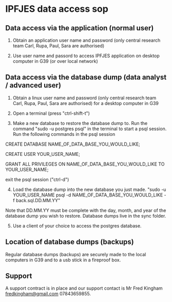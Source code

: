 # IPFJES data access sop

## Data access via the application (normal user)

1. Obtain an application user name and password (only central research team Carl, Rupa, Paul, Sara are authorised)

2. Use user name and passord to access IPFJES application on desktop computer in G39 (or over local network)

## Data access via the database dump (data analyst / advanced user)

1. Obtain a linux user name and password (only central research team Carl, Rupa, Paul, Sara are authorised) for a desktop computer in G39

2. Open a terminal (press "ctrl-shift-t")

3. Make a new database to restore the database dump to. Run the command "sudo -u postgres psql" in the terminal to start a psql session. Run the following commands in the psql session

CREATE DATABASE NAME_OF_DATA_BASE_YOU_WOULD_LIKE;

CREATE USER YOUR_USER_NAME;
																																																																																																																																																																																																																																										
GRANT ALL PRIVILEGES ON NAME_OF_DATA_BASE_YOU_WOULD_LIKE TO YOUR_USER_NAME;

exit the psql session ("ctrl-d")

4. Load the database dump into the new database you just made. "sudo -u YOUR_USER_NAME psql -d NAME_OF_DATA_BASE_YOU_WOULD_LIKE -f back.sql.DD.MM.YY"

Note that DD.MM.YY must be complete with the day, month, and year of the database dump you wish to restore. Database dumps live in the sync folder. 

5. Use a client of your choice to access the postgres database. 

## Location of database dumps (backups)

Regular database dumps (backups) are securely made to the local computers in G39 and to a usb stick in a fireproof box.

## Support

A support contract is in place and our support contact is Mr Fred Kingham fredkingham@gmail.com 07843659855.
